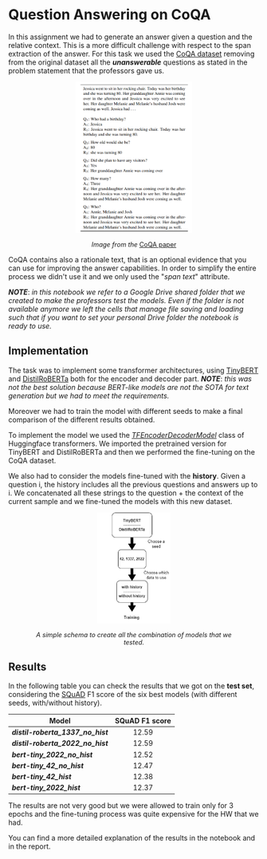 
# Question Answering on CoQA
In this assignment we had to generate an answer given a question and the relative context. This is a more difficult challenge with respect to the span extraction of the answer. 
For this task we used the [CoQA dataset](https://stanfordnlp.github.io/coqa/) removing from the original dataset all the ***unanswerable*** questions as stated in the problem statement that the professors gave us.
<center>
<figure>
    <img src="../images/CoQA_example.png" width="55%" />
    <p style="font-size:0.8rem">
        <em>Image from the </em> 
        <a href="https://arxiv.org/abs/1808.07042">CoQA paper</a>
    </p>
</figure>
</center>

CoQA contains also a rationale text, that is an optional evidence that you can use for improving the answer capabilities. In order to simplify the entire process we didn't use it and we only used the "*span text*" attribute.

***NOTE***: *in this notebook we refer to a Google Drive shared folder that we created to make the professors test the models. Even if the folder is not available anymore we left the cells that manage file saving and loading such that if you want to set your personal Drive folder the notebook is ready to use.* 

## Implementation
The task was to implement some transformer architectures, using [TinyBERT](https://arxiv.org/abs/1909.10351) and [DistilRoBERTa](https://arxiv.org/abs/1907.11692) both for the encoder and decoder part. 
***NOTE***: *this was not the best solution because BERT-like models are not the SOTA for text generation but we had to meet the requirements.*

Moreover we had to train the model with different seeds to make a final comparison of the different results obtained.

To implement the model we used the [*TFEncoderDecoderModel*](https://huggingface.co/docs/transformers/v4.24.0/en/model_doc/encoder-decoder#transformers.TFEncoderDecoderModel) class of Huggingface transformers. We imported the pretrained version for TinyBERT and DistilRoBERTa and then we performed the fine-tuning on the CoQA dataset.

We also had to consider the models fine-tuned with the **history**. Given a question i, the history includes all the previous questions and answers up to i. We concatenated all these strings to the question + the context of the current sample and we fine-tuned the models with this new dataset.

<center>
<figure>
    <img src="../images/QA_models.png" width="35%" />
    <p style="font-size:0.8rem">
        <em>A simple schema to create all the combination of models that we tested. </em> 
    </p>
</figure>
</center>



## Results
In the following table you can check the results that we got on the **test set**, considering the [SQuAD](https://nlp.stanford.edu/pubs/rajpurkar2016squad.pdf) F1 score of the six best models (with different seeds, with/without history).

| Model                           | SQuAD F1 score |
|---------------------------------|:--------------:|
|***distil-roberta_1337_no_hist***|      12.59     |     
|***distil-roberta_2022_no_hist***|      12.59     |   
|***bert-tiny_2022_no_hist***     |      12.52     |    
|***bert-tiny_42_no_hist***       |      12.47     |    
|***bert-tiny_42_hist***          |      12.38     |    
|***bert-tiny_2022_hist***        |      12.37     |  

The results are not very good but we were allowed to train only for 3 epochs and the fine-tuning process was quite expensive for the HW that we had.


You can find a more detailed explanation of the results in the notebook and in the report.
